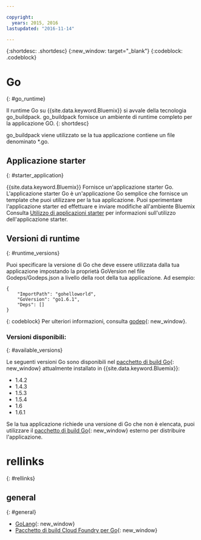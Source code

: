 ```yaml
---

copyright:
  years: 2015, 2016
lastupdated: "2016-11-14"

---
```


{:shortdesc: .shortdesc}
{:new_window: target="_blank"}
{:codeblock: .codeblock}


# Go
{: #go_runtime}

Il runtime Go su {{site.data.keyword.Bluemix}} si avvale della tecnologia go_buildpack.
go_buildpack fornisce un ambiente di runtime completo per la applicazione GO.
{: shortdesc}

go_buildpack viene utilizzato se la tua applicazione contiene un file denominato *.go.

## Applicazione starter
{: #starter_application}

{{site.data.keyword.Bluemix}} Fornisce un'applicazione starter Go.  L'applicazione starter Go è un'applicazione Go semplice che fornisce un template che puoi utilizzare per la tua applicazione. Puoi sperimentare l'applicazione starter ed effettuare e inviare modifiche all'ambiente Bluemix  Consulta [Utilizzo di applicazioni starter](/docs/cfapps/starter_app_usage.html) per informazioni sull'utilizzo dell'applicazione starter.

## Versioni di runtime
{: #runtime_versions}

Puoi specificare la versione di Go che deve essere utilizzata dalla tua applicazione impostando la proprietà GoVersion nel file Godeps/Godeps.json a livello della root della tua applicazione. Ad esempio:

```
{
	"ImportPath": "gohelloworld",
	"GoVersion": "go1.6.1",
	"Deps": []
}
```
{: codeblock}
Per ulteriori informazioni, consulta [godep](https://github.com/tools/godep){: new_window}.

### Versioni disponibili:
{: #available_versions}

Le seguenti versioni Go sono disponibili nel
[pacchetto di build Go](https://github.com/cloudfoundry/go-buildpack/releases/tag/v1.7.5){: new_window}
attualmente installato in {{site.data.keyword.Bluemix}}:

* 1.4.2
* 1.4.3
* 1.5.3
* 1.5.4
* 1.6
* 1.6.1

Se la tua applicazione richiede una versione di Go che non è elencata, puoi utilizzare
il [pacchetto di build Go](https://github.com/cloudfoundry/go-buildpack.git){: new_window}
esterno per distribuire l'applicazione.

# rellinks
{: #rellinks}
## general
{: #general}

* [GoLang](http://golang.org/){: new_window}
* [Pacchetto di build Cloud Foundry per Go](https://github.com/cloudfoundry/go-buildpack){: new_window}
